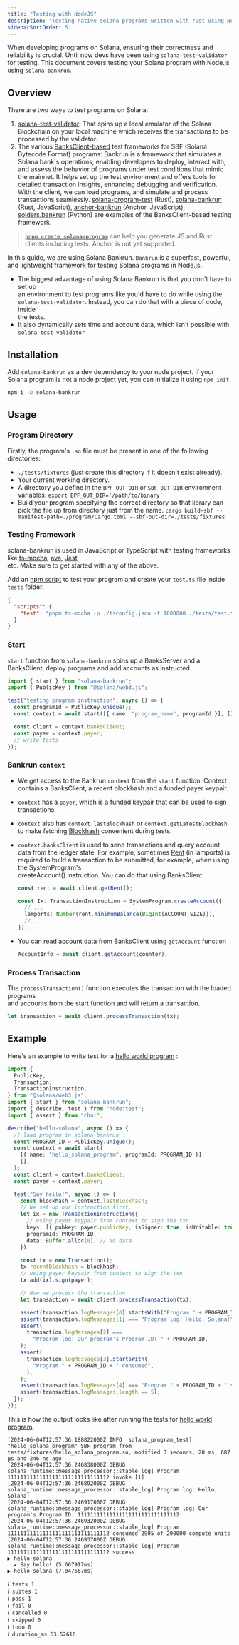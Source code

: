 ```yaml
---
title: "Testing with NodeJS"
description: "Testing native solana programs written with rust using NodeJS"
sidebarSortOrder: 5
---
```


When developing programs on Solana, ensuring their correctness and reliability
is crucial. Until now devs have been using `solana-test-validator` for testing.
This document covers testing your Solana program with Node.js  
using `solana-bankrun`.

## Overview

There are two ways to test programs on Solana:

1. [solana-test-validator](https://docs.anza.xyz/cli/examples/test-validator):
   That spins up a local emulator of the Solana Blockchain on your local machine
   which receives the transactions to be processed by the validator.
2. The various
   [BanksClient-based](https://docs.rs/solana-banks-client/latest/solana_banks_client/)
   test frameworks for SBF (Solana Bytecode Format) programs: Bankrun is a
   framework that simulates a Solana bank's operations, enabling developers to
   deploy, interact with, and assess the behavior of programs under test
   conditions that mimic the mainnet. It helps set up the test environment and
   offers tools for detailed transaction insights, enhancing debugging and
   verification. With the client, we can load programs, and simulate and process
   transactions seamlessly.
   [solana-program-test](https://docs.rs/solana-program-test) (Rust),
   [solana-bankrun](https://github.com/kevinheavey/solana-bankrun) (Rust,
   JavaScript), [anchor-bankrun](https://www.npmjs.com/package/anchor-bankrun)
   (Anchor, JavaScript),
   [solders.bankrun](https://kevinheavey.github.io/solders/api_reference/bankrun.html)
   (Python) are examples of the BanksClient-based testing framework.

> [`pnpm create solana-program`](https://github.com/solana-program/create-solana-program)
> can help you generate JS and Rust clients including tests. Anchor is not yet
> supported.

In this guide, we are using Solana Bankrun. `Bankrun` is a superfast, powerful,
and lightweight framework for testing Solana programs in Node.js.

- The biggest advantage of using Solana Bankrun is that you don't have to set
  up  
  an environment to test programs like you'd have to do while using the  
  `solana-test-validator`. Instead, you can do that with a piece of code,
  inside  
  the tests.
- It also dynamically sets time and account data, which isn't possible with  
  `solana-test-validator`

## Installation

Add `solana-bankrun` as a dev dependency to your node project. If your Solana
program is not a node project yet, you can initialize it using `npm init`.

```bash
npm i -D solana-bankrun
```

## Usage

### Program Directory

Firstly, the program's `.so` file must be present in one of the following
directories:

- `./tests/fixtures` (just create this directory if it doesn't exist already).
- Your current working directory.
- A directory you define in the `BPF_OUT_DIR` or `SBF_OUT_DIR` environment
  variables. `export BPF_OUT_DIR='/path/to/binary'`
- Build your program specifying the correct directory so that library can pick
  the file up from directory just from the name.
  `cargo build-sbf --manifest-path=./program/Cargo.toml --sbf-out-dir=./tests/fixtures`

### Testing Framework

solana-bankrun is used in JavaScript or TypeScript with testing frameworks like
[ts-mocha](https://www.npmjs.com/package/ts-mocha),
[ava](https://github.com/avajs/ava), [Jest](https://jestjs.io/),  
etc. Make sure to get started with any of the above.

Add an [npm script](https://docs.npmjs.com/cli/v9/using-npm/scripts) to test
your program and create your `test.ts` file inside `tests` folder.

```json
{
  "scripts": {
    "test": "pnpm ts-mocha -p ./tsconfig.json -t 1000000 ./tests/test.ts"
  }
}
```

### Start

`start` function from `solana-bankrun` spins up a BanksServer and a BanksClient,
deploy programs and add accounts as instructed.

```typescript
import { start } from "solana-bankrun";
import { PublicKey } from "@solana/web3.js";

test("testing program instruction", async () => {
  const programId = PublicKey.unique();
  const context = await start([{ name: "program_name", programId }], []);

  const client = context.banksClient;
  const payer = context.payer;
  // write tests
});
```

### Bankrun `context`

- We get access to the Bankrun `context` from the `start` function. Context
  contains a BanksClient, a recent blockhash and a funded payer keypair.
- `context` has a `payer`, which is a funded keypair that can be used to sign
  transactions.
- `context` also has `context.lastBlockhash` or `context.getLatestBlockhash` to
  make fetching [Blockhash](https://solana.com/docs/terminology#blockhash)
  convenient during tests.
- `context.banksClient` is used to send transactions and query account data from
  the ledger state. For example, sometimes
  [Rent](https://solana.com/docs/terminology#rent) (in lamports) is  
  required to build a transaction to be submitted, for example, when using the
  SystemProgram's  
  createAccount() instruction. You can do that using BanksClient:

  ```typescript
  const rent = await client.getRent();

  const Ix: TransactionInstruction = SystemProgram.createAccount({
    // ...
    lamports: Number(rent.minimumBalance(BigInt(ACCOUNT_SIZE))),
    //....
  });
  ```

- You can read account data from BanksClient using `getAccount` function
  ```typescript
  AccountInfo = await client.getAccount(counter);
  ```

### Process Transaction

The `processTransaction()` function executes the transaction with the loaded
programs  
and accounts from the start function and will return a transaction.

```typescript
let transaction = await client.processTransaction(tx);
```

## Example

Here's an example to write test for
a [hello world program](https://github.com/solana-developers/program-examples/tree/main/basics/hello-solana/native) :

```typescript
import {
  PublicKey,
  Transaction,
  TransactionInstruction,
} from "@solana/web3.js";
import { start } from "solana-bankrun";
import { describe, test } from "node:test";
import { assert } from "chai";

describe("hello-solana", async () => {
  // load program in solana-bankrun
  const PROGRAM_ID = PublicKey.unique();
  const context = await start(
    [{ name: "hello_solana_program", programId: PROGRAM_ID }],
    [],
  );
  const client = context.banksClient;
  const payer = context.payer;

  test("Say hello!", async () => {
    const blockhash = context.lastBlockhash;
    // We set up our instruction first.
    let ix = new TransactionInstruction({
      // using payer keypair from context to sign the txn
      keys: [{ pubkey: payer.publicKey, isSigner: true, isWritable: true }],
      programId: PROGRAM_ID,
      data: Buffer.alloc(0), // No data
    });

    const tx = new Transaction();
    tx.recentBlockhash = blockhash;
    // using payer keypair from context to sign the txn
    tx.add(ix).sign(payer);

    // Now we process the transaction
    let transaction = await client.processTransaction(tx);

    assert(transaction.logMessages[0].startsWith("Program " + PROGRAM_ID));
    assert(transaction.logMessages[1] === "Program log: Hello, Solana!");
    assert(
      transaction.logMessages[2] ===
        "Program log: Our program's Program ID: " + PROGRAM_ID,
    );
    assert(
      transaction.logMessages[3].startsWith(
        "Program " + PROGRAM_ID + " consumed",
      ),
    );
    assert(transaction.logMessages[4] === "Program " + PROGRAM_ID + " success");
    assert(transaction.logMessages.length == 5);
  });
});
```

This is how the output looks like after running the tests for
[hello world program](https://github.com/solana-developers/program-examples/tree/main/basics/hello-solana/native).

```text
[2024-06-04T12:57:36.188822000Z INFO  solana_program_test] "hello_solana_program" SBF program from tests/fixtures/hello_solana_program.so, modified 3 seconds, 20 ms, 687 µs and 246 ns ago
[2024-06-04T12:57:36.246838000Z DEBUG solana_runtime::message_processor::stable_log] Program 11111111111111111111111111111112 invoke [1]
[2024-06-04T12:57:36.246892000Z DEBUG solana_runtime::message_processor::stable_log] Program log: Hello, Solana!
[2024-06-04T12:57:36.246917000Z DEBUG solana_runtime::message_processor::stable_log] Program log: Our program's Program ID: 11111111111111111111111111111112
[2024-06-04T12:57:36.246932000Z DEBUG solana_runtime::message_processor::stable_log] Program 11111111111111111111111111111112 consumed 2905 of 200000 compute units
[2024-06-04T12:57:36.246937000Z DEBUG solana_runtime::message_processor::stable_log] Program 11111111111111111111111111111112 success
▶ hello-solana
  ✔ Say hello! (5.667917ms)
▶ hello-solana (7.047667ms)

ℹ tests 1
ℹ suites 1
ℹ pass 1
ℹ fail 0
ℹ cancelled 0
ℹ skipped 0
ℹ todo 0
ℹ duration_ms 63.52616
```
